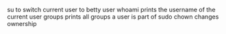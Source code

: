 su to switch current user to betty user
whoami prints the username of the current user
groups prints all groups a user is part of
sudo chown changes ownership
